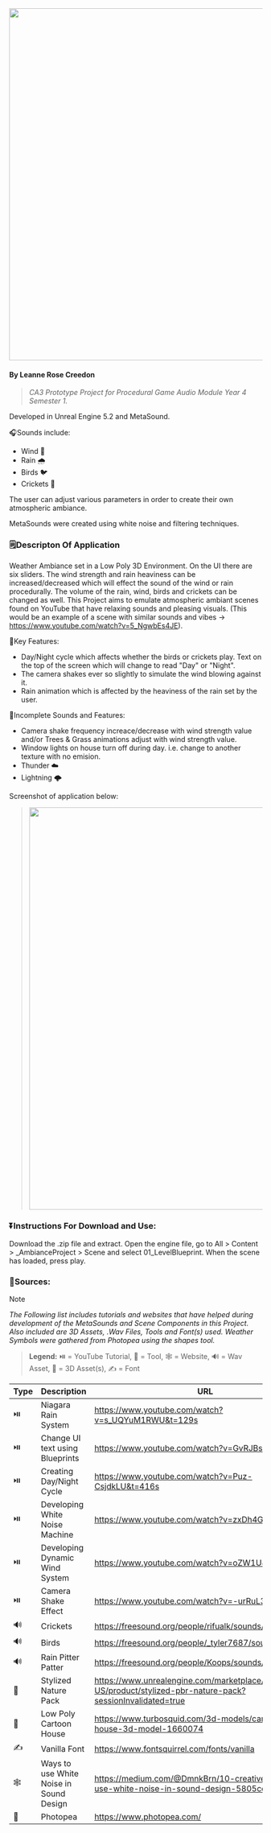<img src="https://github.com/LeanneCreedon/PGACA3LeanneCreedon/assets/78487811/b8d3b3fe-79aa-46d3-961b-04d3422a7dc6" width="700" />

#### By Leanne Rose Creedon ####

> _CA3 Prototype Project for Procedural Game Audio Module Year 4 Semester 1._

Developed in Unreal Engine 5.2 and MetaSound.

🎧Sounds include:

- Wind 🍂
- Rain 🌧️
- Birds 🐦
- Crickets 🦗

The user can adjust various parameters in order to create their own atmospheric ambiance.

MetaSounds were created using white noise and filtering techniques.

### 🗒️Descripton Of Application ###
Weather Ambiance set in a Low Poly 3D Environment. On the UI there are six sliders. The wind strength and rain heaviness can be increased/decreased which will effect the sound of the wind or rain procedurally. The volume of the rain, wind, birds and crickets can be changed as well. This Project aims to emulate atmospheric ambiant scenes found on YouTube that have relaxing sounds and pleasing visuals. (This would be an example of a scene with similar sounds and vibes -> https://www.youtube.com/watch?v=5_NgwbEs4JE).

🔑Key Features:
* Day/Night cycle which affects whether the birds or crickets play. Text on the top of the screen which will change to read "Day" or "Night".
* The camera shakes ever so slightly to simulate the wind blowing against it.
* Rain animation which is affected by the heaviness of the rain set by the user.

🚧Incomplete Sounds and Features:
* Camera shake frequency increace/decrease with wind strength value and/or Trees & Grass animations adjust with wind strength value.
* Window lights on house turn off during day. i.e. change to another texture with no emision.
* Thunder ☁️
* Lightning 🌩️

Screenshot of application below:

> <img src="https://github.com/LeanneCreedon/PGACA3LeanneCreedon/assets/78487811/02fd9a23-58d0-4021-abc6-3d142263e7b4" width="800" />

### ⏬Instructions For Download and Use:  ###
Download the .zip file and extract. Open the engine file, go to All > Content > _AmbianceProject > Scene and select 01_LevelBlueprint. When the scene has loaded, press play.

### 📔Sources: ###

> [!NOTE]
> _The Following list includes tutorials and websites that have helped during development of the MetaSounds and Scene Components in this Project._
> _Also included are 3D Assets, .Wav Files, Tools and Font(s) used. Weather Symbols were gathered from Photopea using the shapes tool._

> **Legend:** ⏯️ = YouTube Tutorial, 🔨 = Tool, 🕸️ = Website, 🔊 = Wav Asset, 🌲 = 3D Asset(s), ✍️ = Font

| Type | Description | URL |
| --- | --- | --- |
| ⏯️ | Niagara Rain System | https://www.youtube.com/watch?v=s_UQYuM1RWU&t=129s |
| ⏯️ | Change UI text using Blueprints | https://www.youtube.com/watch?v=GvRJBsCrkug |
| ⏯️ | Creating Day/Night Cycle | https://www.youtube.com/watch?v=Puz-CsjdkLU&t=416s |
| ⏯️ | Developing White Noise Machine | https://www.youtube.com/watch?v=zxDh4GtFsN8 |
| ⏯️ | Developing Dynamic Wind System | https://www.youtube.com/watch?v=oZW1U882mh4 |
| ⏯️ | Camera Shake Effect | https://www.youtube.com/watch?v=-urRuL3jmUw&t=3s |
| 🔊 | Crickets | https://freesound.org/people/rifualk/sounds/648470/ |
| 🔊 | Birds | https://freesound.org/people/_tyler7687/sounds/516773/ |
| 🔊 | Rain Pitter Patter | https://freesound.org/people/Koops/sounds/17877/ |
| 🌲 | Stylized Nature Pack | https://www.unrealengine.com/marketplace/en-US/product/stylized-pbr-nature-pack?sessionInvalidated=true |
| 🌲 | Low Poly Cartoon House | https://www.turbosquid.com/3d-models/cartoon-wood-house-3d-model-1660074 |
| ✍️ | Vanilla Font | https://www.fontsquirrel.com/fonts/vanilla |
| 🕸️ | Ways to use White Noise in Sound Design | https://medium.com/@DmnkBrn/10-creative-ways-to-use-white-noise-in-sound-design-5805cdb3aaff |
| 🔨 | Photopea | https://www.photopea.com/ |
